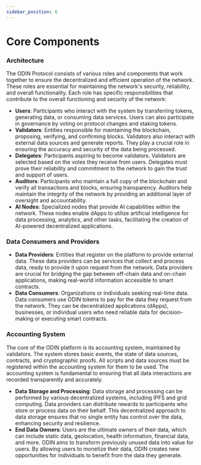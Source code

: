 ```yaml
---
sidebar_position: 6
---
```


# Core Components

### Architecture

The ODIN Protocol consists of various roles and components that work together to ensure the decentralized and efficient operation of the network. These roles are essential for maintaining the network's security, reliability, and overall functionality. Each role has specific responsibilities that contribute to the overall functioning and security of the network:

- **Users**: Participants who interact with the system by transferring tokens, generating data, or consuming data services. Users can also participate in governance by voting on protocol changes and staking tokens.
- **Validators**: Entities responsible for maintaining the blockchain, proposing, verifying, and confirming blocks. Validators also interact with external data sources and generate reports. They play a crucial role in ensuring the accuracy and security of the data being processed.
- **Delegates**: Participants aspiring to become validators. Validators are selected based on the votes they receive from users. Delegates must prove their reliability and commitment to the network to gain the trust and support of users.
- **Auditors**: Participants who maintain a full copy of the blockchain and verify all transactions and blocks, ensuring transparency. Auditors help maintain the integrity of the network by providing an additional layer of oversight and accountability.
- **AI Nodes**: Specialized nodes that provide AI capabilities within the network. These nodes enable dApps to utilize artificial intelligence for data processing, analytics, and other tasks, facilitating the creation of AI-powered decentralized applications.

### Data Consumers and Providers

- **Data Providers**: Entities that register on the platform to provide external data. These data providers can be services that collect and process data, ready to provide it upon request from the network. Data providers are crucial for bridging the gap between off-chain data and on-chain applications, making real-world information accessible to smart contracts.
- **Data Consumers**: Organizations or individuals seeking real-time data. Data consumers use ODIN tokens to pay for the data they request from the network. They can be decentralized applications (dApps), businesses, or individual users who need reliable data for decision-making or executing smart contracts.

### Accounting System

The core of the ODIN platform is its accounting system, maintained by validators. The system stores basic events, the state of data sources, contracts, and cryptographic proofs. All scripts and data sources must be registered within the accounting system for them to be used. The accounting system is fundamental to ensuring that all data interactions are recorded transparently and accurately.

- **Data Storage and Processing**: Data storage and processing can be performed by various decentralized systems, including IPFS and grid computing. Data providers can distribute rewards to participants who store or process data on their behalf. This decentralized approach to data storage ensures that no single entity has control over the data, enhancing security and resilience.
- **End Data Owners**: Users are the ultimate owners of their data, which can include static data, geolocation, health information, financial data, and more. ODIN aims to transform previously unused data into value for users. By allowing users to monetize their data, ODIN creates new opportunities for individuals to benefit from the data they generate.

